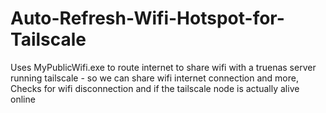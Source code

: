 # Auto-Refresh-Wifi-Hotspot-for-Tailscale
Uses MyPublicWifi.exe to route internet to share wifi with a truenas server running tailscale - so we can share wifi internet connection and more, Checks for wifi disconnection and if the tailscale node is actually alive online
